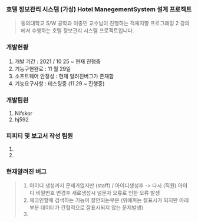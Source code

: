 ### 호텔 정보관리 시스템 (가상) Hotel ManegementSystem 설계 프로젝트 
>동의대학교 S/W 공학과 이종민  교수님이 진행하는 객체지향 프로그래밍 2 강의에서 수행하는 호텔 정보관리 시스템 프로젝트입니다. 

### 개발현황 
1. 개발 기간 : 2021 / 10 25 ~ 현재 진행중
2. 기능구현완료 : 11 월 29일 
3. 소프트웨어 안정성 : 현재 알려진버그가 존재함 
4. 기능요구사항 : 테스팅중 (11.29 ~ 진행중) 

### 개발팀원 

1. Nifskor
2. hj592

### 피피티 및 보고서 작성 팀원
1.
2.

### 현재알려진 버그 
>1. 아이디 생성까지 문제가없지만 (staff) / 아이디생성후 -> 다시 (직원) 아이디 비밀번호 변경후 새로생성시 널문자 오류로 인한 오류 발생 
>2. 체크인할때 검색하는 기능이 잘안되는부분 (위에꺼는 잘표시가 되지만 아래부분 데이터가 간혈적으로 잘표시되지 않는 문제발생)
>3. 
